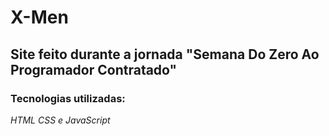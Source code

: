 # X-Men
## Site feito durante a jornada "Semana Do Zero Ao Programador Contratado"
### Tecnologias utilizadas:
*HTML CSS e JavaScript*

